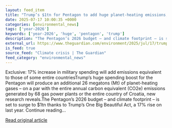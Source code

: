 ```yaml
---
layout: feed_item
title: "Trump’s $1tn for Pentagon to add huge planet-heating emissions, study shows"
date: 2025-07-17 10:00:35 +0000
categories: [environmental_news]
tags: ['year-2026']
keywords: ['year-2026', 'huge', 'pentagon', 'trump']
description: "The Pentagon’s 2026 budget – and climate footprint – is set to surge to $1tn thanks to Trump’s One Big Beautiful Act, a 17% rise on last year"
external_url: https://www.theguardian.com/environment/2025/jul/17/trump-pentagon-emissions
is_feed: true
source_feed: "Climate crisis | The Guardian"
feed_category: "environmental_news"
---
```


Exclusive: 17% increase in military spending will add emissions equivalent to those of some entire countriesTrump’s huge spending boost for the Pentagon will produce an additional 26 megatons (Mt) of planet-heating gases – on a par with the entire annual carbon equivalent (CO2e) emissions generated by 68 gas power plants or the entire country of Croatia, new research reveals.The Pentagon’s 2026 budget – and climate footprint – is set to surge to $1tn thanks to Trump’s One Big Beautiful Act, a 17% rise on last year. Continue reading...

[Read original article](https://www.theguardian.com/environment/2025/jul/17/trump-pentagon-emissions)
